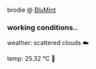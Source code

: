 brodie @ [BluMint](https://www.linkedin.com/company/blumint-io/)

<!--weather_start-->
### working conditions..

weather: scattered clouds ☁️

temp: 25.32 °C 🥶

<!--weather_end-->
